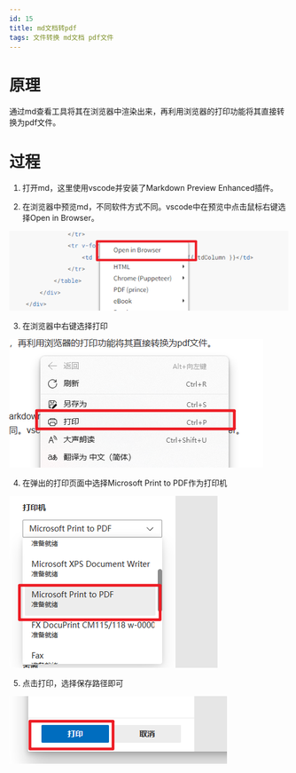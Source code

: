 ```yaml
---
id: 15
title: md文档转pdf
tags: 文件转换 md文档 pdf文件
---
```


# 原理

通过md查看工具将其在浏览器中渲染出来，再利用浏览器的打印功能将其直接转换为pdf文件。

# 过程

1. 打开md，这里使用vscode并安装了Markdown Preview Enhanced插件。

2. 在浏览器中预览md，不同软件方式不同。vscode中在预览中点击鼠标右键选择Open in Browser。

![Alt text](./assets/MdTranslateToPdf/image-23.png)

3. 在浏览器中右键选择打印

![Alt text](./assets/MdTranslateToPdf/image-20.png)

4. 在弹出的打印页面中选择Microsoft Print to PDF作为打印机

![Alt text](./assets/MdTranslateToPdf/image-21.png)

5. 点击打印，选择保存路径即可

![Alt text](./assets/MdTranslateToPdf/image-22.png)
